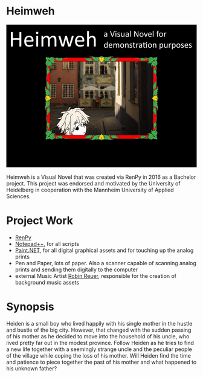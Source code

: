 # Heimweh
![Titlescreen](git_title.jpg)

Heimweh is a Visual Novel that was created via RenPy in 2016 as a Bachelor project.
This project was endorsed and motivated by the University of Heidelberg in cooperation with the Mannheim University of Applied Sciences.

# Project Work
- [RenPy](https://www.renpy.org/)
- [Notepad++](https://notepad-plus-plus.org/), for all scripts
- [Paint.NET](https://www.getpaint.net/), for all digital graphical assets and for touching up the analog prints
- Pen and Paper, lots of paper. Also a scanner capable of scanning analog prints and sending them digitally to the computer
- external Music Artist [Robin Reuer](https://soundcloud.com/user-768043655), responsible for the creation of background music assets


# Synopsis
Heiden is a small boy who lived happily with his single mother in the hustle and bustle of the big city. However, that changed with the sudden passing of his mother as he decided to move into the household of his uncle, who lived pretty far out in the modest province.
Follow Heiden as he tries to find a new life together with a seemingly strange uncle and the peculiar people of the village while coping the loss of his mother.
Will Heiden find the time and patience to piece together the past of his mother and what happened to his unknown father?
